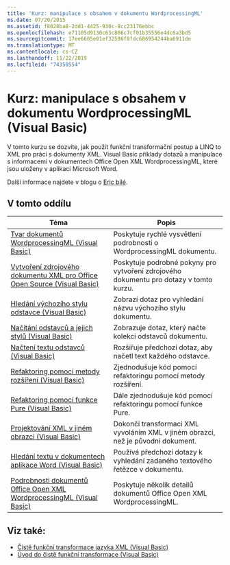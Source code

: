 ```yaml
---
title: 'Kurz: manipulace s obsahem v dokumentu WordprocessingML'
ms.date: 07/20/2015
ms.assetid: f8028ba8-2dd1-4425-930c-8cc23176ebbc
ms.openlocfilehash: e71105d9130c63c866c7cf01b35556e4dc6a3bd5
ms.sourcegitcommit: 17ee6605e01ef32506f8fdc686954244ba6911de
ms.translationtype: MT
ms.contentlocale: cs-CZ
ms.lasthandoff: 11/22/2019
ms.locfileid: "74350554"
---
```

# <a name="tutorial-manipulating-content-in-a-wordprocessingml-document-visual-basic"></a>Kurz: manipulace s obsahem v dokumentu WordprocessingML (Visual Basic)
V tomto kurzu se dozvíte, jak použít funkční transformační postup a LINQ to XML pro práci s dokumenty XML. Visual Basic příklady dotazů a manipulace s informacemi v dokumentech Office Open XML WordprocessingML, které jsou uloženy v aplikaci Microsoft Word.  
  
 Další informace najdete v blogu o [Eric bílé](http://www.ericwhite.com).  
  
## <a name="in-this-section"></a>V tomto oddílu  
  
|Téma|Popis|  
|-----------|-----------------|  
|[Tvar dokumentů WordprocessingML (Visual Basic)](../../../../visual-basic/programming-guide/concepts/linq/shape-of-wordprocessingml-documents.md)|Poskytuje rychlé vysvětlení podrobností o WordprocessingML dokumentu.|  
|[Vytvoření zdrojového dokumentu XML pro Office Open Source (Visual Basic)](../../../../visual-basic/programming-guide/concepts/linq/creating-the-source-office-open-xml-document.md)|Poskytuje podrobné pokyny pro vytvoření zdrojového dokumentu pro dotazy v tomto kurzu.|  
|[Hledání výchozího stylu odstavce (Visual Basic)](../../../../visual-basic/programming-guide/concepts/linq/finding-the-default-paragraph-style.md)|Zobrazí dotaz pro vyhledání názvu výchozího stylu dokumentu.|  
|[Načítání odstavců a jejich stylů (Visual Basic)](../../../../visual-basic/programming-guide/concepts/linq/retrieving-the-paragraphs-and-their-styles.md)|Zobrazuje dotaz, který načte kolekci odstavců dokumentu.|  
|[Načtení textu odstavců (Visual Basic)](../../../../visual-basic/programming-guide/concepts/linq/retrieving-the-text-of-the-paragraphs.md)|Rozšiřuje předchozí dotaz, aby načetl text každého odstavce.|  
|[Refaktoring pomocí metody rozšíření (Visual Basic)](../../../../visual-basic/programming-guide/concepts/linq/refactoring-using-an-extension-method.md)|Zjednodušuje kód pomocí refaktoringu pomocí metody rozšíření.|  
|[Refaktoring pomocí funkce Pure (Visual Basic)](../../../../visual-basic/programming-guide/concepts/linq/refactoring-using-a-pure-function.md)|Dále zjednodušuje kód pomocí refaktoringu pomocí funkce Pure.|  
|[Projektování XML v jiném obrazci (Visual Basic)](../../../../visual-basic/programming-guide/concepts/linq/projecting-xml-in-a-different-shape.md)|Dokončí transformaci XML vyvoláním XML v jiném obrazci, než je původní dokument.|  
|[Hledání textu v dokumentech aplikace Word (Visual Basic)](../../../../visual-basic/programming-guide/concepts/linq/finding-text-in-word-documents.md)|Používá předchozí dotazy k vyhledání zadaného textového řetězce v dokumentu.|  
|[Podrobnosti dokumentů Office Open XML WordprocessingML (Visual Basic)](../../../../visual-basic/programming-guide/concepts/linq/details-of-office-open-xml-wordprocessingml-documents.md)|Poskytuje několik detailů dokumentů Office Open XML WordprocessingML.|  
  
## <a name="see-also"></a>Viz také:

- [Čistě funkční transformace jazyka XML (Visual Basic)](../../../../visual-basic/programming-guide/concepts/linq/pure-functional-transformations-of-xml.md)
- [Úvod do čistě funkční transformace (Visual Basic)](../../../../visual-basic/programming-guide/concepts/linq/introduction-to-pure-functional-transformations.md)
